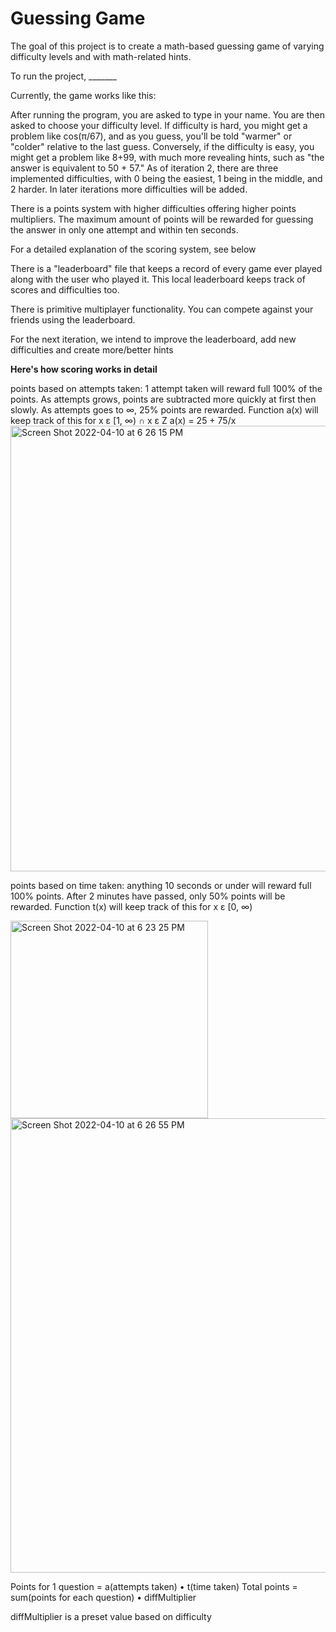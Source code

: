 # Guessing Game
The goal of this project is to create a math-based guessing game of varying difficulty levels and with math-related hints.

To run the project, _______

Currently, the game works like this:

After running the program, you are asked to type in your name. You are then asked to choose your difficulty level. If difficulty is hard, you might get a problem like cos(π/67), and as you guess, you'll be told "warmer" or "colder" relative to the last guess. Conversely, if the difficulty is easy, you might get a problem like 8+99, with much more revealing hints, such as "the answer is equivalent to 50 + 57."
As of iteration 2, there are three implemented difficulties, with 0 being the easiest, 1 being in the middle, and 2 harder. In later iterations more difficulties will be added.

There is a points system with higher difficulties offering higher points multipliers. The maximum amount of points will be rewarded for guessing the answer in only one attempt and within ten seconds.

For a detailed explanation of the scoring system, see below

There is a "leaderboard" file that keeps a record of every game ever played along with the user who played it. This local leaderboard keeps track of scores and difficulties too.

There is primitive multiplayer functionality. You can compete against your friends using the leaderboard.

For the next iteration, we intend to improve the leaderboard, add new difficulties and create more/better hints

**Here's how scoring works in detail**

points based on attempts taken: 1 attempt taken will reward full 100% of the points. As attempts grows, points are subtracted more quickly at first then slowly. As attempts goes to ∞, 25% points are rewarded. Function a(x) will keep track of this for x ε [1, ∞) ∩ x ε Z
a(x) = 25 + 75/x
<img width="713" alt="Screen Shot 2022-04-10 at 6 26 15 PM" src="https://user-images.githubusercontent.com/7902589/162644417-56bb8c18-d529-4cd6-8f28-2306bcb7db6f.png">


points based on time taken: anything 10 seconds or under will reward full 100% points. After 2 minutes have passed, only 50% points will be rewarded. Function t(x) will keep track of this for x ε [0, ∞)

<img width="316" alt="Screen Shot 2022-04-10 at 6 23 25 PM" src="https://user-images.githubusercontent.com/7902589/162644309-6c0a6643-587b-48e1-9fb9-30873457482e.png">
<img width="727" alt="Screen Shot 2022-04-10 at 6 26 55 PM" src="https://user-images.githubusercontent.com/7902589/162644441-82cb48c3-a754-40e9-b5fe-d78f1fe0d195.png">



Points for 1 question = a(attempts taken) • t(time taken)
Total points = sum(points for each question) • diffMultiplier

diffMultiplier is a preset value based on difficulty